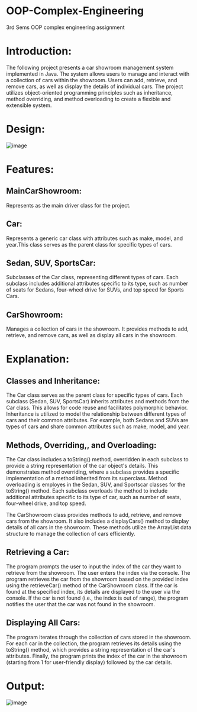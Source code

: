 # OOP-Complex-Engineering
3rd Sems OOP complex engineering assignment

# Introduction:

The following project presents a car showroom management system implemented in Java. The system allows users to manage and interact with a collection of cars within the showroom. Users can add, retrieve, and remove cars, as well as display the details of individual cars. The project utilizes object-oriented programming principles such as inheritance, method overriding, and method overloading to create a flexible and extensible system.

# Design:

![image](https://github.com/roschfield/OOP-Complex-Engineering/assets/69704777/d4858bff-0afc-4a20-9e17-9021a86c97e4)

# Features:

## MainCarShowroom:
Represents as the main driver class for the project.

## Car:
Represents a generic car class with attributes such as make, model, and year.This class serves as the parent class for specific types of cars.

## Sedan, SUV, SportsCar:
Subclasses of the Car class, representing different types of cars. Each subclass includes additional attributes specific to its type, such as number of seats for Sedans, four-wheel drive for SUVs, and top speed for Sports Cars.

## CarShowroom:
Manages a collection of cars in the showroom. It provides methods to add, retrieve, and remove cars, as well as display all cars in the showroom.

# Explanation:

## Classes and Inheritance:
The Car class serves as the parent class for specific types of cars. Each subclass (Sedan, SUV, SportsCar) inherits attributes and methods from the Car class. This allows for code reuse and facilitates polymorphic behavior.
Inheritance is utilized to model the relationship between different types of cars and their common attributes. For example, both Sedans and SUVs are types of cars and share common attributes such as make, model, and year.

## Methods, Overriding,, and Overloading:
The Car class includes a toString() method, overridden in each subclass to provide a string representation of the car object's details. This demonstrates method overriding, where a subclass provides a specific implementation of a method inherited from its superclass.
Method overloading is employes in the Sedan, SUV, and Sportscar classes for the toString() method. Each subclass overloads the method to include additional attributes specific to its type of car, such as number of seats, four-wheel drive, and top speed.

The CarShowroom class provides methods to add, retrieve, and remove cars from the showroom. It also includes a displayCars() method to display details of all cars in the showroom. These methods utilize the ArrayList data structure to manage the collection of cars efficiently.

## Retrieving a Car:
The program prompts the user to input the index of the car they want to retrieve from the showroom. The user enters the index via the console.
The program retrieves the car from the showroom based on the provided index using the retrieveCar() method of the CarShowroom class.
If the car is found at the specified index, its details are displayed to the user via the console. If the car is not found (i.e., the index is out of range), the program notifies the user that the car was not found in the showroom.

## Displaying All Cars:
The program iterates through the collection of cars stored in the showroom. For each car in the collection, the program retrieves its details using the toString() method, which provides a string representation of the car's attributes.
Finally, the program prints the index of the car in the showroom (starting from 1 for user-friendly display) followed by the car details.


# Output:

![image](https://github.com/roschfield/OOP-Complex-Engineering/assets/69704777/97ba42fc-62f7-451c-8f1b-a46fd4c1dad5)

